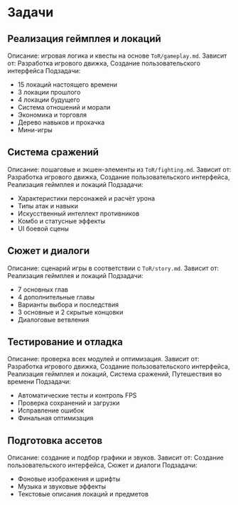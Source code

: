 # Задачи

## Реализация геймплея и локаций
Описание: игровая логика и квесты на основе `ToR/gameplay.md`.
Зависит от: Разработка игрового движка, Создание пользовательского интерфейса
Подзадачи:
- 15 локаций настоящего времени
- 3 локации прошлого
- 4 локации будущего
- Система отношений и морали
- Экономика и торговля
- Дерево навыков и прокачка
- Мини-игры

## Система сражений
Описание: пошаговые и экшен-элементы из `ToR/fighting.md`.
Зависит от: Разработка игрового движка, Создание пользовательского интерфейса, Реализация геймплея и локаций
Подзадачи:
- Характеристики персонажей и расчёт урона
- Типы атак и навыки
- Искусственный интеллект противников
- Комбо и статусные эффекты
- UI боевой сцены

## Сюжет и диалоги
Описание: сценарий игры в соответствии с `ToR/story.md`.
Зависит от: Реализация геймплея и локаций
Подзадачи:
- 7 основных глав
- 4 дополнительные главы
- Варианты выбора и последствия
- 3 основные и 2 скрытые концовки
- Диалоговые ветвления

## Тестирование и отладка
Описание: проверка всех модулей и оптимизация.
Зависит от: Разработка игрового движка, Создание пользовательского интерфейса, Реализация геймплея и локаций, Система сражений, Путешествия во времени
Подзадачи:
- Автоматические тесты и контроль FPS
- Проверка сохранений и загрузки
- Исправление ошибок
- Финальная оптимизация

## Подготовка ассетов
Описание: создание и подбор графики и звуков.
Зависит от: Создание пользовательского интерфейса, Сюжет и диалоги
Подзадачи:
- Фоновые изображения и шрифты
- Музыка и звуковые эффекты
- Текстовые описания локаций и предметов

